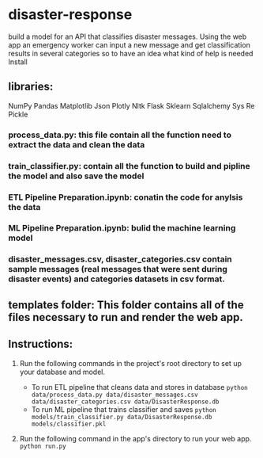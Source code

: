 # disaster-response

build a model for an API that classifies disaster messages. Using the web app an emergency worker can input a new message and get classification results in several categories so to have an idea what kind of help is needed Install
## libraries:

NumPy
Pandas
Matplotlib
Json
Plotly
Nltk
Flask
Sklearn
Sqlalchemy
Sys
Re
Pickle

### process_data.py: this file contain all the function need to extract the data and clean the data
### train_classifier.py: contain all the function to build and pipline the model and also save the model
### ETL Pipeline Preparation.ipynb: conatin the code for anylsis the data
### ML Pipeline Preparation.ipynb: bulid the machine learning model
### disaster_messages.csv, disaster_categories.csv contain sample messages (real messages that were sent during disaster events) and categories datasets in csv format.

## templates folder: This folder contains all of the files necessary to run and render the web app.
## Instructions:
1. Run the following commands in the project's root directory to set up your database and model.

    - To run ETL pipeline that cleans data and stores in database
        `python data/process_data.py data/disaster_messages.csv data/disaster_categories.csv data/DisasterResponse.db`
    - To run ML pipeline that trains classifier and saves
        `python models/train_classifier.py data/DisasterResponse.db models/classifier.pkl`


2. Run the following command in the app's directory to run your web app.
    `python run.py`
